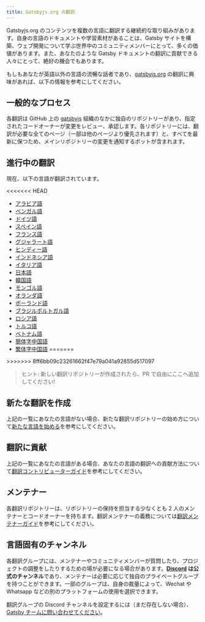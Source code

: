 ```yaml
---
title: Gatsbyjs.org の翻訳
---
```


Gatsbyjs.org のコンテンツを複数の言語に翻訳する継続的な取り組みがあります。自身の言語のドキュメントや学習素材があることは、Gatsby サイトを構築、ウェブ開発について学ぶ世界中のコミュニティメンバーにとって、多くの価値があります。また、あなたのような Gatsby ドキュメントの翻訳に貢献できる人々にとって、絶好の機会でもあります。

もしもあなたが英語以外の言語の流暢な話者であり、[gatsbyjs.org](https://gatsbyjs.org) の翻訳に興味があれば、以下の情報を参考にしてください。

## 一般的なプロセス

各翻訳は GitHub 上の [gatsbyjs](https://github.com/gatsbyjs/) 組織のなかに独自のリポジトリーがあり、指定されたコードオーナーが変更をレビュー、承認します。各リポジトリーには、翻訳が必要な全てのページ（一部は他のページより優先されます）と、すべてを最新に保つため、メインリポジトリーの変更を通知するボットが含まれます。

## 進行中の翻訳

現在、以下の言語が翻訳されています。

<<<<<<< HEAD
- [アラビア語](https://github.com/gatsbyjs/gatsby-ar)
- [ベンガル語](https://github.com/gatsbyjs/gatsby-bn)
- [ドイツ語](https://github.com/gatsbyjs/gatsby-de)
- [スペイン語](https://github.com/gatsbyjs/gatsby-es)
- [フランス語](https://github.com/gatsbyjs/gatsby-fr)
- [グジャラート語](https://github.com/gatsbyjs/gatsby-gu)
- [ヒンディー語](https://github.com/gatsbyjs/gatsby-hi)
- [インドネシア語](https://github.com/gatsbyjs/gatsby-id)
- [イタリア語](https://github.com/gatsbyjs/gatsby-it)
- [日本語](https://github.com/gatsbyjs/gatsby-ja)
- [韓国語](https://github.com/gatsbyjs/gatsby-ko)
- [モンゴル語](https://github.com/gatsbyjs/gatsby-mn)
- [オランダ語](https://github.com/gatsbyjs/gatsby-nl)
- [ポーランド語](https://github.com/gatsbyjs/gatsby-pl)
- [ブラジルポルトガル語](https://github.com/gatsbyjs/gatsby-pt-BR)
- [ロシア語](https://github.com/gatsbyjs/gatsby-ru)
- [トルコ語](https://github.com/gatsbyjs/gatsby-tr)
- [ベトナム語](https://github.com/gatsbyjs/gatsby-vi)
- [簡体字中国語](https://github.com/gatsbyjs/gatsby-zh-Hans)
- [繁体字中国語](https://github.com/gatsbyjs/gatsby-zh-Hant)
=======
<LangList />
>>>>>>> 8ff6bb09c23261662f47e79a041a92855d517097

> ヒント: 新しい翻訳リポジトリーが作成されたら、PR で自由にここへ追加してください!

## 新たな翻訳を作成

上記の一覧にあなたの言語がない場合、新たな翻訳リポジトリーの始め方について[新たな言語を始める](/contributing/translation/new-translations/)を参考にしてください。

## 翻訳に貢献

上記の一覧にあなたの言語がある場合、あなたの言語の翻訳への貢献方法について[翻訳コントリビューターガイド](/contributing/translation/translators/)を参考にしてください。

## メンテナー

各翻訳リポジトリーは、リポジトリーの保持を担当する少なくとも 2 人のメンテナーとコードオーナーを持ちます。翻訳メンテナーの義務については[翻訳メンテナーガイド](/contributing/translation/maintainers/)を参考にしてください。

## 言語固有のチャンネル

各翻訳グループには、メンテナーやコミュニティメンバーが質問したり、プロジェクトの調整をしたりするための場が必要になる場合があります。**[Discord](https://gatsby.dev/discord) は公式のチャンネル**であり、メンテナーは必要に応じて独自のプライベートグループを持つことができます。一部のグループは、自身の裁量によって、Wechat や Whatsapp などの別のプラットフォームの使用を選択できます。

翻訳グループの Discord チャンネルを設定するには（まだ存在しない場合）、[Gatsby チームに問い合わせてください](/contributing/how-to-contribute/#not-sure-how-to-start-contributing)。
